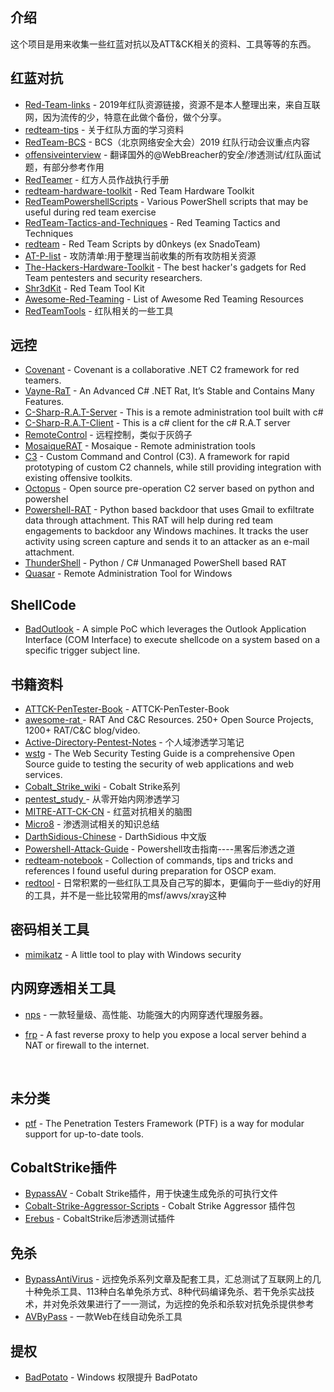 ## 介绍

这个项目是用来收集一些红蓝对抗以及ATT&CK相关的资料、工具等等的东西。



## 红蓝对抗

- [Red-Team-links](https://github.com/hudunkey/Red-Team-links) - 2019年红队资源链接，资源不是本人整理出来，来自互联网，因为流传的少，特意在此做个备份，做个分享。
- [redteam-tips](https://github.com/zhaoweiho/redteam-tips) - 关于红队方面的学习资料
- [RedTeam-BCS](https://github.com/Mel0day/RedTeam-BCS) - BCS（北京网络安全大会）2019 红队行动会议重点内容
- [offensiveinterview](https://github.com/Leezj9671/offensiveinterview) - 翻译国外的@WebBreacher的安全/渗透测试/红队面试题，有部分参考作用
- [RedTeamer](https://github.com/klionsec/RedTeamer) - 红方人员作战执行手册
- [redteam-hardware-toolkit](https://github.com/sectool/redteam-hardware-toolkit) -  Red Team Hardware Toolkit 
- [RedTeamPowershellScripts](https://github.com/Mr-Un1k0d3r/RedTeamPowershellScripts) - Various PowerShell scripts that may be useful during red team exercise
- [RedTeam-Tactics-and-Techniques](https://github.com/mantvydasb/RedTeam-Tactics-and-Techniques) - Red Teaming Tactics and Techniques
- [redteam](https://github.com/d0nkeys/redteam) - Red Team Scripts by d0nkeys (ex SnadoTeam)
- [AT-P-list](https://github.com/AnyeDuke/AT-P-list) - 攻防清单:用于整理当前收集的所有攻防相关资源 
- [The-Hackers-Hardware-Toolkit](https://github.com/yadox666/The-Hackers-Hardware-Toolkit) - The best hacker's gadgets for Red Team pentesters and security researchers.    
- [Shr3dKit](https://github.com/shr3ddersec/Shr3dKit) - Red Team Tool Kit    
- [Awesome-Red-Teaming](https://github.com/yeyintminthuhtut/Awesome-Red-Teaming) - List of Awesome Red Teaming Resources
- [RedTeamTools](https://github.com/lengjibo/RedTeamTools) - 红队相关的一些工具

## 远控

- [Covenant](https://github.com/cobbr/Covenant) - Covenant is a collaborative .NET C2 framework for red teamers.
- [Vayne-RaT](https://github.com/TheM4hd1/Vayne-RaT) - An Advanced C# .NET Rat, It’s Stable and Contains Many Features.
- [C-Sharp-R.A.T-Server](https://github.com/AdvancedHacker101/C-Sharp-R.A.T-Server) - This is a remote administration tool built with c#
- [C-Sharp-R.A.T-Client](https://github.com/AdvancedHacker101/C-Sharp-R.A.T-Client) - This is a c# client for the c# R.A.T server
- [RemoteControl](https://github.com/frozleaf/RemoteControl) - 远程控制，类似于灰鸽子
- [MosaiqueRAT](https://github.com/thdal/MosaiqueRAT) - Mosaique - Remote administration tools
- [C3](https://github.com/FSecureLABS/C3) - Custom Command and Control (C3). A framework for rapid prototyping of custom C2 channels, while still providing integration with existing offensive toolkits.
- [Octopus](https://github.com/mhaskar/Octopus) - Open source pre-operation C2 server based on python and powershel
- [Powershell-RAT](https://github.com/Viralmaniar/Powershell-RAT) - Python based backdoor that uses Gmail to exfiltrate data through  attachment. This RAT will help during red team engagements to backdoor  any Windows machines. It tracks the user activity using screen capture  and sends it to an attacker as an e-mail attachment.    
- [ThunderShell](https://github.com/Mr-Un1k0d3r/ThunderShell) - Python / C# Unmanaged PowerShell based RAT 
- [Quasar](https://github.com/quasar/Quasar) - Remote Administration Tool for Windows 



## ShellCode

- [BadOutlook](https://github.com/S4R1N/BadOutlook) - A simple PoC which leverages the Outlook Application Interface (COM Interface) to execute shellcode on a system based on a specific trigger subject line.



## 书籍资料

- [ATTCK-PenTester-Book](https://github.com/Dm2333/ATTCK-PenTester-Book) - ATTCK-PenTester-Book
- [awesome-rat ](https://github.com/alphaSeclab/awesome-rat) - RAT And C&C Resources. 250+ Open Source Projects, 1200+ RAT/C&C blog/video.
- [Active-Directory-Pentest-Notes](https://github.com/uknowsec/Active-Directory-Pentest-Notes) - 个人域渗透学习笔记
- [wstg](https://github.com/OWASP/wstg) - The Web Security Testing Guide is a comprehensive Open Source guide to  testing the security of web applications and web services. 
- [Cobalt_Strike_wiki](https://github.com/aleenzz/Cobalt_Strike_wiki) - Cobalt Strike系列
- [pentest_study ](https://github.com/l3m0n/pentest_study) - 从零开始内网渗透学习
- [MITRE-ATT-CK-CN](https://github.com/klionsec/MITRE-ATT-CK-CN) - 红蓝对抗相关的脑图
- [Micro8](https://github.com/Micropoor/Micro8) - 渗透测试相关的知识总结
- [DarthSidious-Chinese](https://github.com/crazywa1ker/DarthSidious-Chinese) - DarthSidious 中文版
- [Powershell-Attack-Guide](https://github.com/rootclay/Powershell-Attack-Guide) - Powershell攻击指南----黑客后渗透之道 
- [redteam-notebook](https://github.com/foobarto/redteam-notebook) - Collection of commands, tips and tricks and references I found useful during preparation for OSCP exam.
- [redtool](https://github.com/xiaoZ-hc/redtool) - 日常积累的一些红队工具及自己写的脚本，更偏向于一些diy的好用的工具，并不是一些比较常用的msf/awvs/xray这种



## 密码相关工具

- [mimikatz](https://github.com/gentilkiwi/mimikatz) - A little tool to play with Windows security

  

## 内网穿透相关工具

- [nps](https://github.com/ehang-io/nps) - 一款轻量级、高性能、功能强大的内网穿透代理服务器。

- [frp](https://github.com/fatedier/frp) - A fast reverse proxy to help you expose a local server behind a NAT or firewall to the internet.  

  ​    

## 未分类

- [ptf](https://github.com/trustedsec/ptf) - The Penetration Testers Framework (PTF) is a way for modular support for up-to-date tools.



## CobaltStrike插件

- [BypassAV](https://github.com/hack2fun/BypassAV) - Cobalt Strike插件，用于快速生成免杀的可执行文件
- [Cobalt-Strike-Aggressor-Scripts](https://github.com/timwhitez/Cobalt-Strike-Aggressor-Scripts) -  Cobalt Strike Aggressor 插件包
- [Erebus](https://github.com/DeEpinGh0st/Erebus) - CobaltStrike后渗透测试插件    



## 免杀

- [BypassAntiVirus](https://github.com/TideSec/BypassAntiVirus) - 远控免杀系列文章及配套工具，汇总测试了互联网上的几十种免杀工具、113种白名单免杀方式、8种代码编译免杀、若干免杀实战技术，并对免杀效果进行了一一测试，为远控的免杀和杀软对抗免杀提供参考
- [AVByPass](https://github.com/yhy0/AVByPass) - 一款Web在线自动免杀工具



## 提权

- [BadPotato](https://github.com/BeichenDream/BadPotato) - Windows 权限提升 BadPotato